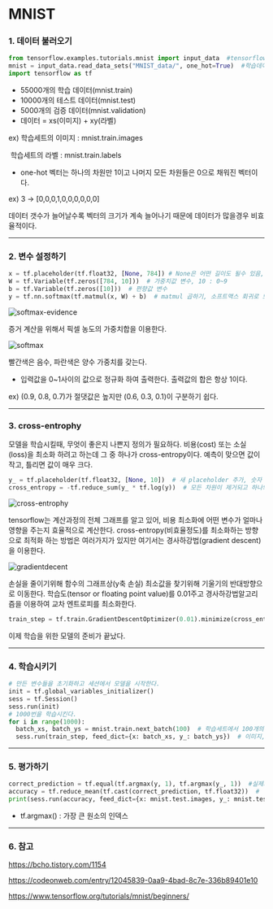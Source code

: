 # MNIST

### 1. 데이터 불러오기

```python
from tensorflow.examples.tutorials.mnist import input_data  #tensorflow샘플에 포함된 예제
mnist = input_data.read_data_sets("MNIST_data/", one_hot=True)  #학습데이터 다운로드
import tensorflow as tf
```

+ 55000개의 학습 데이터(mnist.train)
+ 10000개의 테스트 데이터(mnist.test)
+ 5000개의 검증 데이터(mnist.validation)
+ 데이터 = xs(이미지) + xy(라벨)

ex) 학습세트의 이미지 : mnist.train.images

​      학습세트의 라벨 : mnist.train.labels

+ one-hot 벡터는 하나의 차원만 1이고 나머지 모든 차원들은 0으로 채워진 벡터이다.

ex) 3 -> [0,0,0,1,0,0,0,0,0,0]

데이터 갯수가 늘어날수록 벡터의 크기가 계속 늘어나기 때문에 데이터가 많을경우 비효율적이다.



---

### 2. 변수  설정하기

```python
x = tf.placeholder(tf.float32, [None, 784]) # None은 어떤 길이도 될수 있음, 28X28 pixel
W = tf.Variable(tf.zeros([784, 10]))  # 가중치값 변수, 10 : 0~9
b = tf.Variable(tf.zeros([10]))  # 편향값 변수
y = tf.nn.softmax(tf.matmul(x, W) + b)  # matmul 곱하기, 소프트맥스 회귀로 모델 만들기 
```

![softmax-evidence](https://user-images.githubusercontent.com/36959292/55800852-9c835300-5b0f-11e9-868e-0214a36b752a.png)

증거 계산을 위해서 픽셀 농도의 가중치합을 이용한다.

![softmax](https://user-images.githubusercontent.com/36959292/55801000-04399e00-5b10-11e9-936d-ebdcc05dd35e.png) 

빨간색은 음수, 파란색은 양수 가중치를 갖는다.

+ 입력값을 0~1사이의 값으로 정규화 하여 출력한다. 출력값의 합은 항상 1이다.

ex) (0.9, 0.8, 0.7)가 절댓값은 높지만 (0.6, 0.3, 0.1)이 구분하기 쉽다.



---

### 3. cross-entrophy

모델을 학습시킬때, 무엇이 좋은지 나쁜지 정의가 필요하다.
비용(cost) 또는 소실(loss)을 최소화 하려고 하는데 그 중 하나가 cross-entropy이다.
예측이 맞으면 값이 작고, 틀리면 값이 매우 크다.

```python
y_ = tf.placeholder(tf.float32, [None, 10])  # 새 placeholder 추가, 숫자 0~9
cross_entropy = -tf.reduce_sum(y_ * tf.log(y))  # 모든 차원이 제거되고 하나의 스칼라 값
```

![cross-entrophy](https://user-images.githubusercontent.com/36959292/55802404-2123a080-5b13-11e9-9ead-fb04c3f664ce.png)



tensorflow는 계산과정의 전체 그래프를 알고 있어, 비용 최소화에 어떤 변수가 얼마나 영향을 주는지 효율적으로 계산한다. cross-entropy(비효율정도)를 최소화하는 방향으로 최적화 하는 방법은 여러가지가 있지만 여기서는
경사하강법(gradient descent)을 이용한다. 

![gradientdecent](https://user-images.githubusercontent.com/36959292/55803668-bfb10100-5b15-11e9-84d6-84da18bb47cf.png)

손실을 줄이기위해 함수의 그래프상(y축 손실) 최소값을 찾기위해 기울기의 반대방향으로 이동한다.
학습도(tensor or floating point value)를 0.01주고 경사하강법알고리즘을 이용하여 교차 엔트로피를 최소화한다.

```python
train_step = tf.train.GradientDescentOptimizer(0.01).minimize(cross_entropy)
```

이제 학습을 위한 모델의 준비가 끝났다.



---

### 4. 학습시키기

```python
# 만든 변수들을 초기화하고 세션에서 모델을 시작한다.
init = tf.global_variables_initializer()
sess = tf.Session()
sess.run(init)
# 1000번을 학습시킨다.
for i in range(1000):
  batch_xs, batch_ys = mnist.train.next_batch(100)  # 학습세트에서 100개의 무작위 데이터들을  가져옴
  sess.run(train_step, feed_dict={x: batch_xs, y_: batch_ys})  # 이미지, 라벨
```



---

### 5. 평가하기

```python
correct_prediction = tf.equal(tf.argmax(y, 1), tf.argmax(y_, 1))  #실제와 맞았는지?
accuracy = tf.reduce_mean(tf.cast(correct_prediction, tf.float32))  #  타입 캐스트하고, 모든 차원이 제거되고 하나의 스칼라값 평균
print(sess.run(accuracy, feed_dict={x: mnist.test.images, y_: mnist.test.labels}))  # 테스트 이미지와 라벨을 넣고 정확도 테스트
```

+ tf.argmax() : 가장 큰 원소의 인덱스



---

### 6. 참고

<https://bcho.tistory.com/1154>

<https://codeonweb.com/entry/12045839-0aa9-4bad-8c7e-336b89401e10>

 <https://www.tensorflow.org/tutorials/mnist/beginners/>

